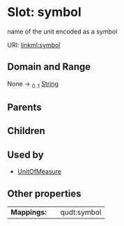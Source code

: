 
# Slot: symbol

name of the unit encoded as a symbol

URI: [linkml:symbol](https://w3id.org/linkml/symbol)


## Domain and Range

None &#8594;  <sub>0..1</sub> [String](types/String.md)

## Parents


## Children


## Used by

 * [UnitOfMeasure](UnitOfMeasure.md)

## Other properties

|  |  |  |
| --- | --- | --- |
| **Mappings:** | | qudt:symbol |

